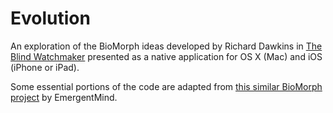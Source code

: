 # Evolution

An exploration of the BioMorph ideas developed by Richard Dawkins in [The Blind Watchmaker](https://en.wikipedia.org/wiki/The_Blind_Watchmaker) presented as a native application for OS X (Mac) and iOS (iPhone or iPad).

Some essential portions of the code are adapted from [this similar BioMorph project](http://www.emergentmind.com/biomorphs) by EmergentMind.
